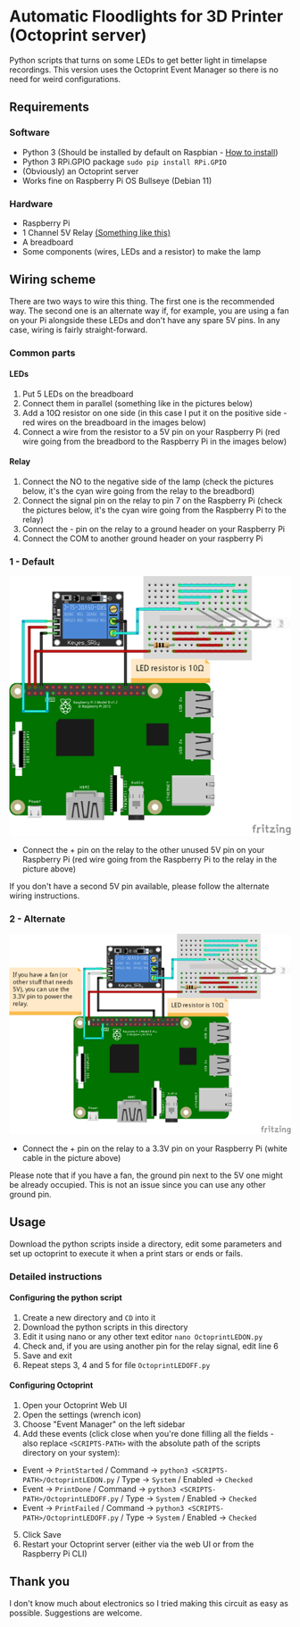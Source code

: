 # Automatic Floodlights for 3D Printer (Octoprint server)
Python scripts that turns on some LEDs to get better light in timelapse recordings.
This version uses the Octoprint Event Manager so there is no need for weird configurations.

## Requirements
### Software
* Python 3 (Should be installed by default on Raspbian - [How to install](https://www.raspberrypi.org/forums/viewtopic.php?t=181480)) 
* Python 3 RPi.GPIO package ```sudo pip install RPi.GPIO```
* (Obviously) an Octoprint server
* Works fine on Raspberry Pi OS Bullseye (Debian 11)

### Hardware
* Raspberry Pi
* 1 Channel 5V Relay [(Something like this)](https://www.amazon.com/dp/B00VRUAHLE/)
* A breadboard
* Some components (wires, LEDs and a resistor) to make the lamp

## Wiring scheme
There are two ways to wire this thing.
The first one is the recommended way.
The second one is an alternate way if, for example, you are using a fan on your Pi alongside these LEDs and don't have any spare 5V pins.
In any case, wiring is fairly straight-forward. 

### Common parts
#### LEDs
1. Put 5 LEDs on the breadboard
1. Connect them in parallel (something like in the pictures below)
1. Add a 10Ω resistor on one side (in this case I put it on the positive side - red wires on the breadboard in the images below)
1. Connect a wire from the resistor to a 5V pin on your Raspberry Pi (red wire going from the breadbord to the Raspberry Pi in the images below)

#### Relay
1. Connect the NO to the negative side of the lamp (check the pictures below, it's the cyan wire going from the relay to the breadbord)
1. Connect the signal pin on the relay to pin 7 on the Raspberry Pi (check the pictures below, it's the cyan wire going from the Raspberry Pi to the relay)
1. Connect the - pin on the relay to a ground header on your Raspberry Pi
1. Connect the COM to another ground header on your raspberry Pi

### 1 - Default
![Wiring scheme](https://github.com/StoKatze/Automatic-Floodlights-For-3D-Printer-Octoprint-server-/blob/main/Wiring%20Scheme/Lampadina%20Stampante%203D_bb_normal.png)
* Connect the + pin on the relay to the other unused 5V pin on your Raspberry Pi (red wire going from the Raspberry Pi to the relay in the picture above)

If you don't have a second 5V pin available, please follow the alternate wiring instructions.

### 2 - Alternate
![Wiring scheme Alternate](https://github.com/StoKatze/Automatic-Floodlights-For-3D-Printer-Octoprint-server-/blob/main/Wiring%20Scheme/Lampadina%20Stampante%203D_alternate.png)
* Connect the + pin on the relay to a 3.3V pin on your Raspberry Pi (white cable in the picture above)

Please note that if you have a fan, the ground pin next to the 5V one might be already occupied. This is not an issue since you can use any other ground pin.

## Usage 
Download the python scripts inside a directory, edit some parameters and set up octoprint to execute it when a print stars or ends or fails.

### Detailed instructions
#### Configuring the python script
1. Create a new directory and ```CD``` into it
1. Download the python scripts in this directory
1. Edit it using nano or any other text editor ```nano OctoprintLEDON.py```
1. Check and, if you are using another pin for the relay signal, edit line 6
1. Save and exit
1. Repeat steps 3, 4 and 5 for file ```OctoprintLEDOFF.py```

#### Configuring Octoprint
1. Open your Octoprint Web UI
1. Open the settings (wrench icon)
1. Choose "Event Manager" on the left sidebar
1. Add these events (click close when you're done filling all the fields - also replace ```<SCRIPTS-PATH>``` with the absolute path of the scripts directory on your system):
* Event -> ```PrintStarted``` / Command -> ```python3 <SCRIPTS-PATH>/OctoprintLEDON.py``` / Type -> ```System``` / Enabled -> ```Checked```
* Event -> ```PrintDone``` / Command -> ```python3 <SCRIPTS-PATH>/OctoprintLEDOFF.py``` / Type -> ```System``` / Enabled -> ```Checked```
* Event -> ```PrintFailed``` / Command -> ```python3 <SCRIPTS-PATH>/OctoprintLEDOFF.py``` / Type -> ```System``` / Enabled -> ```Checked```
5. Click Save
6. Restart your Octoprint server (either via the web UI or from the Raspberry Pi CLI)

## Thank you
I don't know much about electronics so I tried making this circuit as easy as possible. Suggestions are welcome.
